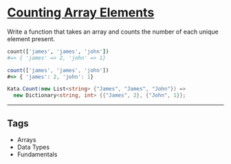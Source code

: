 # [Counting Array Elements](https://www.codewars.com/kata/5569b10074fe4a6715000054)

Write a function that takes an array and counts the number of each unique element present.

```ruby
count(['james', 'james', 'john'])
#=> { 'james' => 2, 'john' => 1}
```

```javascript
count(['james', 'james', 'john'])
#=> { 'james': 2, 'john': 1}
```

```csharp
Kata.Count(new List<string> {"James", "James", "John"}) =>
  new Dictionary<string, int> {{"James", 2}, {"John", 1}};
```

---

## Tags

- Arrays
- Data Types
- Fundamentals
